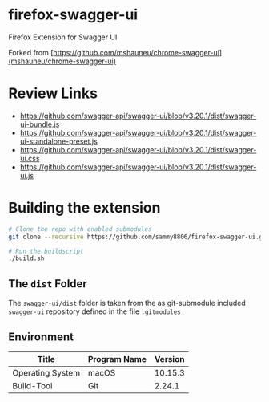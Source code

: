 # firefox-swagger-ui
Firefox Extension for Swagger UI

Forked from [https://github.com/mshauneu/chrome-swagger-ui](mshauneu/chrome-swagger-ui)

# Review Links
* https://github.com/swagger-api/swagger-ui/blob/v3.20.1/dist/swagger-ui-bundle.js
* https://github.com/swagger-api/swagger-ui/blob/v3.20.1/dist/swagger-ui-standalone-preset.js
* https://github.com/swagger-api/swagger-ui/blob/v3.20.1/dist/swagger-ui.css
* https://github.com/swagger-api/swagger-ui/blob/v3.20.1/dist/swagger-ui.js

# Building the extension
```bash
# Clone the repo with enabled submodules
git clone --recursive https://github.com/sammy8806/firefox-swagger-ui.git

# Run the buildscript
./build.sh
```

## The `dist` Folder
The `swagger-ui/dist` folder is taken from the as git-submodule included `swagger-ui` repository defined in the file `.gitmodules`

## Environment

| Title | Program Name | Version |
|---|---|---|
| Operating System | macOS | 10.15.3 |
| Build-Tool | Git | 2.24.1 |
